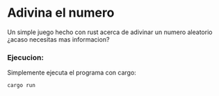 # Adivina el numero
Un simple juego hecho con rust acerca de adivinar un numero aleatorio ¿acaso necesitas mas informacion?

### Ejecucion:
Simplemente ejecuta el programa con cargo:
```sh
cargo run
``` 
